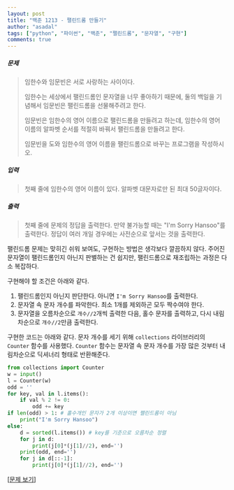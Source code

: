 ```yaml
---
layout: post
title: "백준 1213 - 팰린드롬 만들기"
author: "asadal"
tags: ["python", "파이썬", "백준", "팰린드롬", "문자열", "구현"]
comments: true
---
```


##### 문제

>임한수와 임문빈은 서로 사랑하는 사이이다.
>
>임한수는 세상에서 팰린드롬인 문자열을 너무 좋아하기 때문에, 둘의 백일을 기념해서 임문빈은 팰린드롬을 선물해주려고 한다.
>
>임문빈은 임한수의 영어 이름으로 팰린드롬을 만들려고 하는데, 임한수의 영어 이름의 알파벳 순서를 적절히 바꿔서 팰린드롬을 만들려고 한다.
>
>임문빈을 도와 임한수의 영어 이름을 팰린드롬으로 바꾸는 프로그램을 작성하시오.

##### 입력

> 첫째 줄에 임한수의 영어 이름이 있다. 알파벳 대문자로만 된 최대 50글자이다.

##### 출력

> 첫째 줄에 문제의 정답을 출력한다. 만약 불가능할 때는 "I'm Sorry Hansoo"를 출력한다. 정답이 여러 개일 경우에는 사전순으로 앞서는 것을 출력한다.

팰린드롬 문제는 맞히긴 쉬워 보여도, 구현하는 방법은 생각보다 깔끔하지 않다. 주어진 문자열이 팰린드롬인지 아닌지 판별하는 건 쉽지만, 팰린드롬으로 재조립하는 과정은 다소 복잡하다.

구현해야 할 조건은 아래와 같다.

1. 팰린드롬인지 아닌지 판단한다. 아니면 `I'm Sorry Hansoo`를 출력한다.
2.  문자열 속 문자 개수를 파악한다. 최소 1개를 제외하곤 모두 짝수여야 한다.
3. 문자열을 오름차순으로 `개수//2`개씩 출력한 다음, 홀수 문자를 출력하고, 다시 내림차순으로 `개수//2`만큼 출력한다.

구현한 코드는 아래와 같다. 문자 개수를 세기 위해 `collections` 라이브러리의 `Counter` 함수를 사용했다. `Counter` 함수는 문자열 속 문자 개수를 가장 많은 것부터 내림차순으로 딕셔너리 형태로 반환해준다.

```python
from collections import Counter
w = input()
l = Counter(w)
odd = ''
for key, val in l.items():
    if val % 2 != 0:
        odd += key
if len(odd) > 1: # 홀수개인 문자가 2개 이상이면 팰린드롬이 아님
    print("I'm Sorry Hansoo")
else:
    d = sorted(l.items()) # key를 기준으로 오름차순 정렬
    for j in d:
        print(j[0]*(j[1]//2), end='')
    print(odd, end='')
    for j in d[::-1]:
        print(j[0]*(j[1]//2), end='')
```

[[문제 보기](https://www.acmicpc.net/problem/1213)]